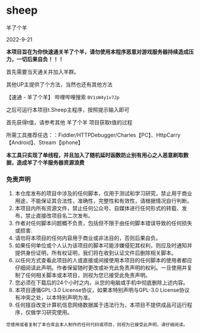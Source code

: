 # sheep
羊了个羊

2022-9-21

**本项目旨在为你快速通关羊了个羊，请勿使用本程序恶意对游戏服务器持续造成压力，一切后果自负！！！**

首先需要当天通关并加入羊群。

其他UP主提供了个方法，当然也还有其他方法

【速通 - 羊了个羊】
哔哩哔哩搜索 `BV1sW4y1v7Jp`

之后可运行本项目t.Sheep主程序，按照提示输入即可

首先获得t值，请参考其他 羊了个羊 项目获取t值的过程

所需工具推荐任选：：Fiddler/HTTPDebugger/Charles【PC】、HttpCarry【Android】、Stream【iphone】

**本工具只实现了单线程，并且加入了随机延时函数防止别有用心之人恶意刷取数据，造成羊了个羊服务器资源浪费**



### 免责声明

1. 本仓库发布的项目中涉及的任何脚本，仅用于测试和学习研究，禁止用于商业用途，不能保证其合法性，准确性，完整性和有效性，请根据情况自行判断。
2. 本项目内所有资源文件，禁止任何公众号、自媒体进行任何形式的转载、发布，禁止直接改项目名二次发布。
3. 作者对任何脚本问题概不负责，包括但不限于由任何脚本错误导致的任何损失或损害.
4. 请勿将本项目的任何内容用于商业或非法目的，否则后果自负。
5. 如果任何单位或个人认为该项目的脚本可能涉嫌侵犯其权利，则应及时通知并提供身份证明，所有权证明，我们将在收到认证文件后删除相关脚本。
6. 以任何方式查看此项目的人或直接或间接使用本项目的任何脚本的使用者都应仔细阅读此声明。作者保留随时更改或补充此免责声明的权利。一旦使用并复制了任何相关脚本或本项目，则视为您已接受此免责声明。
7. 您必须在下载后的24个小时之内，从您的电脑或手机中彻底删除上述内容。
8. 本项目遵循GPL-3.0 License协议，如果本特别声明与GPL-3.0 License协议有冲突之处，以本特别声明为准。
9. 任何擅自改变计算机信息网络数据属于违法行为，本项目不提供成品可运行程序，仅做学习研究使用。

`您使用或者复制了本仓库且本人制作的任何代码或项目，则视为已接受此声明，请仔细阅读。`
